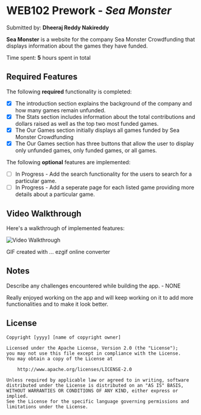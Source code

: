 # WEB102 Prework - *Sea Monster*

Submitted by: **Dheeraj Reddy Nakireddy**

**Sea Monster** is a website for the company Sea Monster Crowdfunding that displays information about the games they have funded.

Time spent: **5** hours spent in total

## Required Features

The following **required** functionality is completed:

* [x] The introduction section explains the background of the company and how many games remain unfunded.
* [x] The Stats section includes information about the total contributions and dollars raised as well as the top two most funded games.
* [x] The Our Games section initially displays all games funded by Sea Monster Crowdfunding
* [x] The Our Games section has three buttons that allow the user to display only unfunded games, only funded games, or all games.

The following **optional** features are implemented:

* [ ] In Progress - Add the search functionality for the users to search for a particular game.
* [ ] In Progress - Add a seperate page for each listed game providing more details about a particular game.

## Video Walkthrough

Here's a walkthrough of implemented features:

<img src='https://github.com/dheeraj539/web102_prework/blob/main/prework.gif' title='Video Walkthrough' width='' alt='Video Walkthrough' />

<!-- Replace this with whatever GIF tool you used! -->
GIF created with ...  ezgif online converter
<!-- Recommended tools:
[Kap](https://getkap.co/) for macOS
[ScreenToGif](https://www.screentogif.com/) for Windows
[peek](https://github.com/phw/peek) for Linux. -->

## Notes

Describe any challenges encountered while building the app. - NONE

Really enjoyed working on the app and will keep working on it to add more functionalities and to make it look better.

## License

    Copyright [yyyy] [name of copyright owner]

    Licensed under the Apache License, Version 2.0 (the "License");
    you may not use this file except in compliance with the License.
    You may obtain a copy of the License at

        http://www.apache.org/licenses/LICENSE-2.0

    Unless required by applicable law or agreed to in writing, software
    distributed under the License is distributed on an "AS IS" BASIS,
    WITHOUT WARRANTIES OR CONDITIONS OF ANY KIND, either express or implied.
    See the License for the specific language governing permissions and
    limitations under the License.
